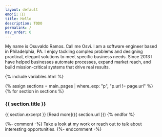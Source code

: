 ```yaml
---
layout: default
emoji: 👋🏼
title: Hello
description: TODO
permalink: /
nav_order: 0
---
```


My name is Osuvaldo Ramos. Call me Osvi. I am a software engineer based in Philadelphia, PA. I enjoy tackling complex problems and designing practical, elegant solutions to meet specific business needs. Since 2013 I have helped businesses automate processes, expand market reach, and build mission-critical systems that drive real results.

{% include variables.html %}

{% assign sections = main_pages | where_exp: "p", "p.url != page.url" %}
{% for section in sections %}
### {{ section.title }}
{{ section.excerpt }}
[Read more]({{ section.url }})
{% endfor %}

{%- comment -%} Take a look at my work or reach out to talk about interesting opportunities. {%- endcomment -%}
